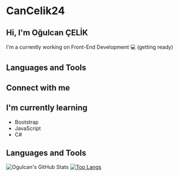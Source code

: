 # CanCelik24

## Hi, I'm Oğulcan ÇELİK

I'm a currently working on Front-End Development 💻  (getting ready)

## Languages and Tools



## Connect with me

## I'm currently learning

- Bootstrap
- JavaScript
- C# 

## Languages and Tools



![Ogulcan's GitHub Stats](https://github-readme-stats.vercel.app/api?username=CanCelik24&theme=dark&show_icons=true) [![Top Langs](https://github-readme-stats.vercel.app/api/top-langs/?username=CanCelik24&layout=compact)](https://github.com/CanCelik24/github-readme-stats)
